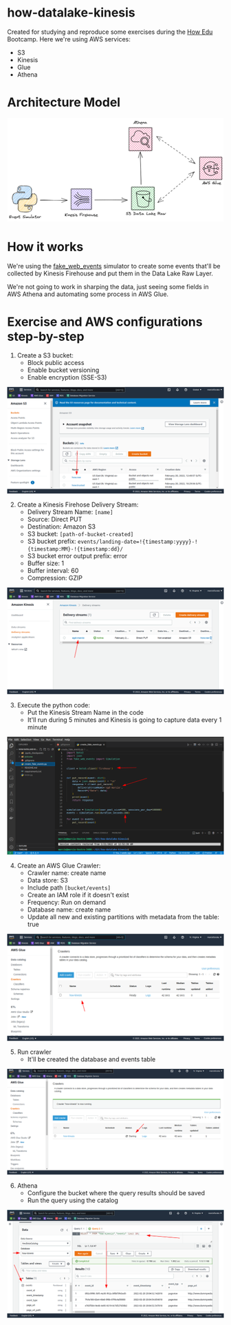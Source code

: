 # how-datalake-kinesis

Created for studying and reproduce some exercises during the [How Edu](https://howedu.com.br/) Bootcamp.
Here we're using AWS services:

- S3
- Kinesis
- Glue
- Athena

# Architecture Model

![Architecture Model](./pictures/architecture_model.png)

# How it works

We're using the [fake_web_events](https://pypi.org/project/fake-web-events/) simulator to create some events that'll be collected by Kinesis Firehouse and put them in the Data Lake Raw Layer.

We're not going to work in sharping the data, just seeing some fields in AWS Athena and automating some process in AWS Glue.

# Exercise and AWS configurations step-by-step

1. Create a S3 bucket:
   - Block public access
   - Enable bucket versioning
   - Enable encryption (SSE-S3)

![S3 Bucket](./pictures/ex_1_s3_bucket.png)

2. Create a Kinesis Firehose Delivery Stream:
   - Delivery Stream Name: `[name]`
   - Source: Direct PUT
   - Destination: Amazon S3
   - S3 bucket: `[path-of-bucket-created]`
   - S3 bucket prefix: `events/landing-date=!{timestamp:yyyy}-!{timestamp:MM}-!{timestamp:dd}/`
   - S3 bucket error output prefix: error
   - Buffer size: 1
   - Buffer interval: 60
   - Compression: GZIP

![Kinesis Firehose](./pictures/ex_2_kinesis_firehose.png)

3. Execute the python code:
   - Put the Kinesis Stream Name in the code
   - It'll run during 5 minutes and Kinesis is going to capture data every 1 minute

![Python Fake Events Code](./pictures/ex_3_python_code.png)

4. Create an AWS Glue Crawler:
   - Crawler name: create name
   - Data store: S3
   - Include path `[bucket/events]`
   - Create an IAM role if it doesn't exist
   - Frequency: Run on demand
   - Database name: create name
   - Update all new and existing partitions with metadata from the table: true

![Crawler Glue](./pictures/ex_4_crawler_glue.png)

5. Run crawler
   - It'll be created the database and events table

![Crawler Glue](./pictures/ex_5_crawler_glue_running.png)

6. Athena
   - Configure the bucket where the query results should be saved
   - Run the query using the catalog

![Athena](./pictures/ex_6_athena_query.png)
